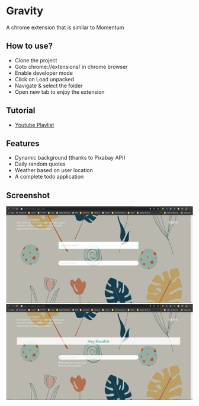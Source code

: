 # Gravity
A chrome extension that is similar to Momentum

## How to use?
- Clone the project
- Goto chrome://extensions/ in chrome browser
- Enable developer mode
- Click on Load unpacked
- Navigate & select the folder
- Open new tab to enjoy the extension

## Tutorial
- [Youtube Playlist](https://youtube.com/playlist?list=PL699Xf-_ilW4_ADvj10QZ4B4dZf0Acly2)

## Features
- Dynamic background (thanks to Pixabay API)
- Daily random quotes
- Weather based on user location
- A complete todo application

## Screenshot
![Home](screenshots/1.PNG)
![Todo](screenshots/2.PNG)
